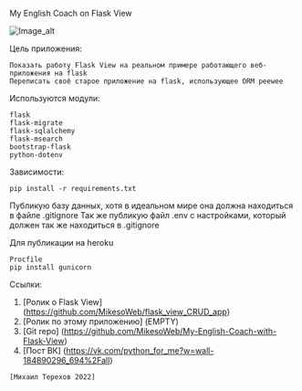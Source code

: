 My English Coach on Flask View

![Image_alt](https://sun1.userapi.com/sun1-23/s/v1/ig2/KNHIgxcorRJxnGcSG2fk-JpuEhc97DYxnB9TycC2ILZukM6nnK1GVtAzIcn6zy0mEB233GKME69R-Wsi5Kws5D5D.jpg?size=1280x690&quality=96&type=album)


Цель приложения:

    Показать работу Flask View на реальном примере работающего веб-приложения на flask
    Переписать своё старое приложение на flask, использующее ORM peewee


Используются модули:

    flask
    flask-migrate
    flask-sqlalchemy
    flask-msearch
    bootstrap-flask
    python-dotenv


Зависимости:

    pip install -r requirements.txt

Публикую базу данных, хотя в идеальном мире она должна находиться в файле .gitignore
Так же публикую файл .env с настройками, который должен так же находиться в .gitignore


Для публикации на heroku

    Procfile
    pip install gunicorn

Ссылки:

   1. [Ролик о Flask View] (https://github.com/MikesoWeb/flask_view_CRUD_app)
   2. [Ролик по этому приложению] (EMPTY)
   3. [Git repo] (https://github.com/MikesoWeb/My-English-Coach-with-Flask-View)
   4. [Пост ВК] (https://vk.com/python_for_me?w=wall-184890296_694%2Fall)



    [Михаил Терехов 2022]  

